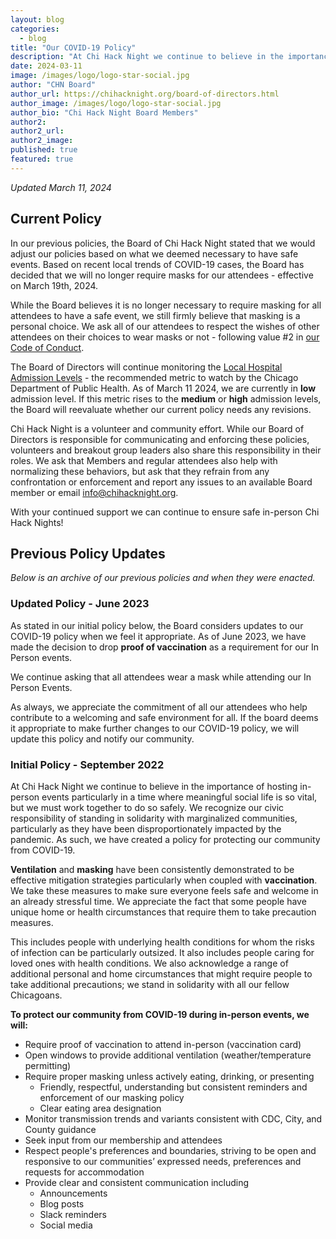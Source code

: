 ```yaml
---
layout: blog
categories: 
  - blog
title: "Our COVID-19 Policy"
description: "At Chi Hack Night we continue to believe in the importance of hosting in-person events particularly in a time where meaningful social life is so vital, but we must work together to do so safely."
date: 2024-03-11
image: /images/logo/logo-star-social.jpg
author: "CHN Board"
author_url: https://chihacknight.org/board-of-directors.html
author_image: /images/logo/logo-star-social.jpg
author_bio: "Chi Hack Night Board Members"
author2: 
author2_url:
author2_image: 
published: true
featured: true
---
```


_Updated March 11, 2024_
## Current Policy
In our previous policies, the Board of Chi Hack Night stated that we would adjust our policies based on what we deemed necessary to have safe events. Based on recent local trends of COVID-19 cases, the Board has decided that we will no longer require masks for our attendees - effective on March 19th, 2024. 

While the Board believes it is no longer necessary to require masking for all attendees to have a safe event, we still firmly believe that masking is a personal choice. We ask all of our attendees to respect the wishes of other attendees on their choices to wear masks or not - following value #2 in [our Code of Conduct](https://chihacknight.org/code-of-conduct).

The Board of Directors will continue monitoring the [Local Hospital Admission Levels](https://www.chicago.gov/city/en/sites/covid-19/home/hospital-admission-levels.html) - the recommended metric to watch by the Chicago Department of Public Health. As of March 11 2024, we are currently in **low** admission level. If this metric rises to the **medium** or **high** admission levels, the Board will reevaluate whether our current policy needs any revisions.

Chi Hack Night is a volunteer and community effort. While our Board of Directors is responsible for communicating and enforcing these policies, volunteers and breakout group leaders also share this responsibility in their roles. We ask that Members and regular attendees also help with normalizing these behaviors, but ask that they refrain from any confrontation or enforcement and report any issues to an available Board member or email [info@chihacknight.org](mailto:info@chihacknight.org).

With your continued support we can continue to ensure safe in-person Chi Hack Nights!

## Previous Policy Updates
_Below is an archive of our previous policies and when they were enacted._ 

### Updated Policy - June 2023
As stated in our initial policy below, the Board considers updates to our COVID-19 policy when we feel it appropriate. As of June 2023, we have made the decision to drop **proof of vaccination** as a requirement for our In Person events. 

We continue asking that all attendees wear a mask while attending our In Person Events. 

As always, we appreciate the commitment of all our attendees who help contribute to a welcoming and safe environment for all. If the board deems it appropriate to make further changes to our COVID-19 policy, we will update this policy and notify our community.

### Initial Policy - September 2022
At Chi Hack Night we continue to believe in the importance of hosting in-person events particularly in a time where meaningful social life is so vital, but we must work together to do so safely. We recognize our civic responsibility of standing in solidarity with marginalized communities, particularly as they have been disproportionately impacted by the pandemic. As such, we have created a policy for protecting our community from  COVID-19.

 **Ventilation** and **masking** have been consistently demonstrated to be effective mitigation strategies particularly when coupled with **vaccination**. We take these measures to make sure everyone feels safe and welcome in an already stressful time. We appreciate the fact that some people have unique home or health circumstances that require them to take precaution measures. 

This includes people with underlying health conditions for whom the risks of infection can be particularly outsized. It also includes people caring for loved ones with health conditions. We also acknowledge a range of additional personal and home circumstances that might require people to take additional precautions; we stand in solidarity with all our fellow Chicagoans.

**To protect our community from COVID-19 during in-person events, we will:**

* Require proof of vaccination to attend in-person (vaccination card)
* Open windows to provide additional ventilation (weather/temperature permitting)
* Require proper masking unless actively eating, drinking, or presenting
    * Friendly, respectful, understanding but consistent reminders and enforcement of our masking policy
    * Clear eating area designation
* Monitor transmission trends and variants consistent with CDC, City, and County guidance
* Seek input from our membership and attendees
* Respect people's preferences and boundaries, striving to be open and responsive to our communities’ expressed needs, preferences and requests for accommodation 
* Provide clear and consistent communication including
    * Announcements
    * Blog posts
    * Slack reminders
    * Social media
